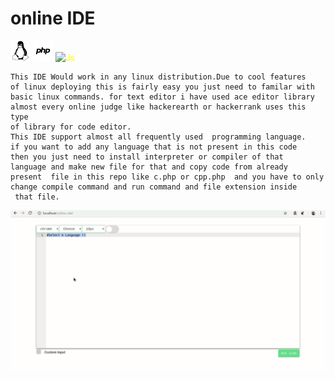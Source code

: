 # online IDE
<span> ![Linux](https://raw.githubusercontent.com/vorillaz/devicons/master/!PNG/linux.png) <span> ![php](https://raw.githubusercontent.com/vorillaz/devicons/master/!PNG/php.png) </span> </span><span style="color:yellow;"> ![Js](https://raw.githubusercontent.com/vorillaz/devicons/master/!PNG/javascript_1.png) </span>


    This IDE Would work in any linux distribution.Due to cool features
    of linux deploying this is fairly easy you just need to familar with
    basic linux commands. for text editor i have used ace editor library 
    almost every online judge like hackerearth or hackerrank uses this type 
    of library for code editor.
    This IDE support almost all frequently used  programming language.
    if you want to add any language that is not present in this code
    then you just need to install interpreter or compiler of that
    language and make new file for that and copy code from already
    present  file in this repo like c.php or cpp.php  and you have to only
    change compile command and run command and file extension inside 
     that file.

   ![Alt text](compiler.gif?raw=true "UI")


